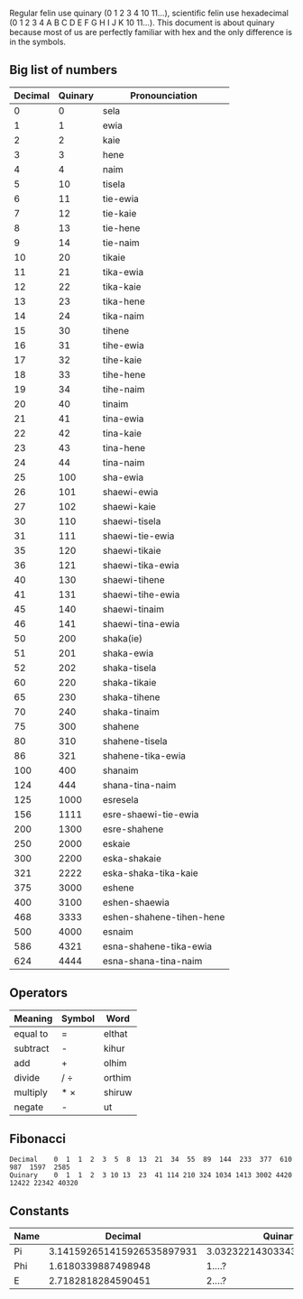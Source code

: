 Regular felin use quinary (0 1 2 3 4 10 11...), scientific felin use hexadecimal (0 1 2 3 4 A B C D E F G H I J K 10 11...). This document is about quinary because most of us are perfectly familiar with hex and the only difference is in the symbols.

## Big list of numbers
Decimal | Quinary | Pronounciation
--------|---------|----------------
0       | 0     | sela
1       | 1     | ewia
2       | 2     | kaie
3       | 3     | hene
4       | 4     | naim
5       | 10    | tisela
6       | 11    | tie-ewia
7       | 12    | tie-kaie
8       | 13    | tie-hene
9       | 14    | tie-naim
10      | 20    | tikaie
11      | 21    | tika-ewia
12      | 22    | tika-kaie
13      | 23    | tika-hene
14      | 24    | tika-naim
15      | 30    | tihene
16      | 31    | tihe-ewia
17      | 32    | tihe-kaie
18      | 33    | tihe-hene
19      | 34    | tihe-naim
20      | 40    | tinaim
21      | 41    | tina-ewia
22      | 42    | tina-kaie
23      | 43    | tina-hene
24      | 44    | tina-naim
25      | 100   | sha-ewia
26      | 101   | shaewi-ewia
27      | 102   | shaewi-kaie
30      | 110   | shaewi-tisela
31      | 111   | shaewi-tie-ewia
35      | 120   | shaewi-tikaie
36      | 121   | shaewi-tika-ewia
40      | 130   | shaewi-tihene
41      | 131   | shaewi-tihe-ewia
45      | 140   | shaewi-tinaim
46      | 141   | shaewi-tina-ewia
50      | 200   | shaka(ie)
51      | 201   | shaka-ewia
52      | 202   | shaka-tisela
60      | 220   | shaka-tikaie
65      | 230   | shaka-tihene
70      | 240   | shaka-tinaim
75      | 300   | shahene
80      | 310   | shahene-tisela
86      | 321   | shahene-tika-ewia
100     | 400   | shanaim
124     | 444   | shana-tina-naim
125     | 1000  | esresela
156     | 1111  | esre-shaewi-tie-ewia
200     | 1300  | esre-shahene
250     | 2000  | eskaie
300     | 2200  | eska-shakaie
321     | 2222  | eska-shaka-tika-kaie
375     | 3000  | eshene
400     | 3100  | eshen-shaewia
468     | 3333  | eshen-shahene-tihen-hene
500     | 4000  | esnaim
586     | 4321  | esna-shahene-tika-ewia
624     | 4444  | esna-shana-tina-naim

## Operators
Meaning  | Symbol | Word
---------|--------|------
equal to | =      | elthat
subtract | -      | kihur
add      | +      | olhim
divide   | / ÷    | orthim
multiply | * ×    | shiruw
negate   | -      | ut

## Fibonacci
```
Decimal    0  1  1  2  3  5  8  13  21  34  55  89  144  233  377  610   987  1597  2585
Quinary    0  1  1  2  3 10 13  23  41 114 210 324 1034 1413 3002 4420 12422 22342 40320
```

## Constants
Name | Decimal                    | Quinary
-----|----------------------------|---------
Pi   | 3.141592651415926535897931 | 3.032322143033432411241224
Phi  | 1.6180339887498948         | 1.…?
E    | 2.7182818284590451         | 2.…?


